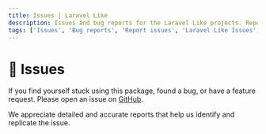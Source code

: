 ```yaml
---
title: Issues | Laravel Like
description: Issues and bug reports for the Laravel Like projects. Report issues and bugs for the Laravel Like projects. Get the list of all issues available in the Laravel Like projects.
tags: ['Issues', 'Bug reports', 'Report issues', 'Laravel Like Issues', 'Laravel Like Bug Reports', 'Support']
---
```


<head>
  <!-- Basic Meta Tags -->
  <meta name="robots" content="index,follow" />
  <meta name="author" content="CSlant" />
  <meta name="generator" content="Docusaurus" />
  <meta name="theme-color" content="#2e8555" />
  
  <!-- Canonical URL -->
  <link rel="canonical" href="https://docs.cslant.com/laravel-like/support/issues" />
  
  <!-- Open Graph Meta Tags -->
  <meta property="og:title" content="Issues | Laravel Like" />
  <meta property="og:description" content="Issues and bug reports for the Laravel Like projects. Report issues and bugs for the Laravel Like projects. Get the list of all issues available in the Larav..." />
  <meta property="og:type" content="article" />
  <meta property="og:url" content="https://docs.cslant.com/laravel-like/support/issues" />
  <meta property="og:site_name" content="Laravel Like Package Documentation" />
  <meta property="og:locale" content="en_US" />
  
  <!-- Twitter Card Meta Tags -->
  <meta name="twitter:card" content="summary_large_image" />
  <meta name="twitter:title" content="Issues | Laravel Like" />
  <meta name="twitter:description" content="Issues and bug reports for the Laravel Like projects. Report issues and bugs for the Laravel Like projects. Get the list of all issues available in the Larav..." />
  <meta name="twitter:creator" content="@cslantofficial" />
  <meta name="twitter:site" content="@cslantofficial" />
  
  <!-- Additional Meta Tags -->
  <meta name="format-detection" content="telephone=no" />
  <meta name="mobile-web-app-capable" content="yes" />
  <meta name="apple-mobile-web-app-capable" content="yes" />
  <meta name="apple-mobile-web-app-status-bar-style" content="default" />
  
  <!-- Article Meta Tags -->
  <meta property="article:published_time" content="2025-07-21T00:00:00Z" />
  <meta property="article:modified_time" content="2025-07-21T00:00:00Z" />
  <meta property="article:author" content="CSlant" />
  <meta property="article:section" content="Documentation" />
  
  </head>

# 📢 Issues

If you find yourself stuck using this package, found a bug, or have a feature request. Please open an issue on [GitHub](https://github.com/cslant/laravel-like/issues).

We appreciate detailed and accurate reports that help us identify and replicate the issue.
